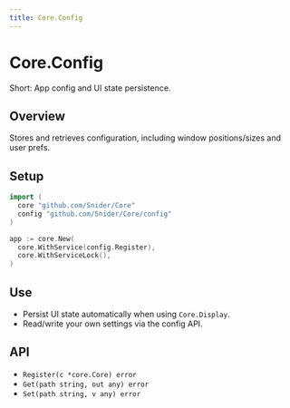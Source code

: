 ```yaml
---
title: Core.Config
---
```


# Core.Config

Short: App config and UI state persistence.

## Overview
Stores and retrieves configuration, including window positions/sizes and user prefs.

## Setup
```go
import (
  core "github.com/Snider/Core"
  config "github.com/Snider/Core/config"
)

app := core.New(
  core.WithService(config.Register),
  core.WithServiceLock(),
)

```

## Use
- Persist UI state automatically when using `Core.Display`.
- Read/write your own settings via the config API.

## API
- `Register(c *core.Core) error`
- `Get(path string, out any) error`
- `Set(path string, v any) error`
